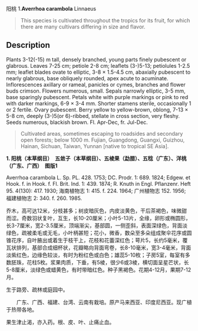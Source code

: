 阳桃
1.**Averrhoa carambola** Linnaeus

> This species is cultivated throughout the tropics for its fruit, for which there are many cultivars differing in size and flavor.


## Description
Plants 3-12(-15) m tall, densely branched, young parts finely pubescent or glabrous. Leaves 7-25 cm; petiole 2-8 cm; leaflets (3-)5-13; petiolules 1-2.5 mm; leaflet blades ovate to elliptic, 3-8 × 1.5-4.5 cm, abaxially pubescent to nearly glabrous, base obliquely rounded, apex acute to acuminate. Inflorescences axillary or rameal, panicles or cymes, branches and flower buds crimson. Flowers numerous, small. Sepals narrowly elliptic, 3-5 mm, base sparingly pubescent. Petals white with purple markings or pink to red with darker markings, 6-9 × 3-4 mm. Shorter stamens sterile, occasionally 1 or 2 fertile. Ovary pubescent. Berry yellow to yellow-brown, oblong, 7-13 × 5-8 cm, deeply (3-)5(or 6)-ribbed, stellate in cross section, very fleshy. Seeds numerous, blackish brown. Fl. Apr-Dec, fr. Jul-Dec.


> Cultivated areas, sometimes escaping to roadsides and secondary open forests; below 1000 m. Fujian, Guangdong, Guangxi, Guizhou, Hainan, Sichuan, Taiwan, Yunnan [native to tropical SE Asia].

**1. 阳桃（本草纲目）　五敛子（本草纲目）、五棱果（勐腊）、五稔（广东）、洋桃（广东、广西）　图版1**

Averrhoa carambola L. Sp. PL. 428. 1753; DC. Prodr. 1: 689. 1824; Edgew. et Hook. f. in Hook. f. Fl. Brit. Ind. 1: 439. 1874; R. Knuth in Engl. Pflanzenr. Heft 95. 4(130): 417. 1930; 海南植物志 1: 415. f. 224. 1964; 广州植物志 152. 1956; 福建植物志 2: 340. f. 260. 1985.

乔木，高可达12米，分枝甚多；树皮暗灰色，内皮淡黄色，干后茶褐色，味微甜而涩。奇数羽状复叶，互生，长10-20厘米；小叶5-13片，全缘，卵形或椭圆形，长3-7厘米，宽2-3.5厘米，顶端渐尖，基部圆，一侧歪斜，表面深绿色，背面淡绿色，疏被柔毛或无毛，小叶柄甚短；花小，微香，数朵至多朵组成聚伞花序或圆锥花序，自叶腋出或着生于枝干上，花枝和花蕾深红色；萼片5，长约5毫米，覆瓦状排列，基部合成细杯状，花瓣略向背面弯卷，长8-10毫米，宽3-4毫米，背面淡紫红色，边缘色较淡，有时为粉红色或白色；雄蕊5-10枚；子房5室，每室有多数胚珠，花柱5枚。浆果肉质，下垂，有5棱，很少6或3棱，横切面呈星芒状，长5-8厘米，淡绿色或蜡黄色，有时带暗红色。种子黑褐色。花期4-12月，果期7-12月。

生于路旁、疏林或庭园中。
<p style='text-indent:28px'>广东、广西、福建、台湾、云南有栽培。原产马来西亚、印度尼西亚。现广植于热带各地。

果生津止渴，亦入药。根、皮、叶、止痛止血。
